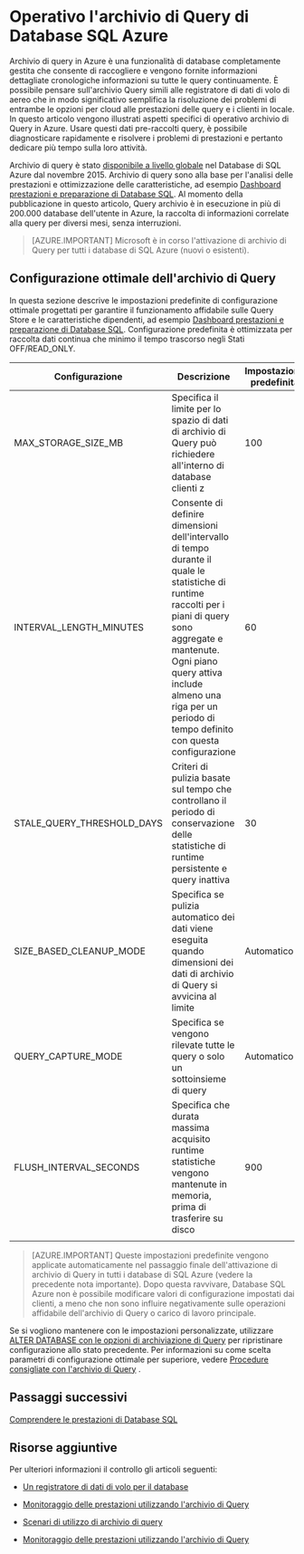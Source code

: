 <properties
   pageTitle="Operativo archivio Query nel Database SQL Azure"
   description="Informazioni su come utilizzare l'archivio di Query di Database SQL Azure"
   keywords=""
   services="sql-database"
   documentationCenter=""
   authors="CarlRabeler"
   manager="jhubbard"
   editor=""/>

<tags
   ms.service="sql-database"
   ms.devlang="NA"
   ms.topic="article"
   ms.tgt_pltfrm="sqldb-performance"
   ms.workload="data-management"
   ms.date="08/16/2016"
   ms.author="carlrab"/>

# <a name="operating-the-query-store-in-azure-sql-database"></a>Operativo l'archivio di Query di Database SQL Azure 

Archivio di query in Azure è una funzionalità di database completamente gestita che consente di raccogliere e vengono fornite informazioni dettagliate cronologiche informazioni su tutte le query continuamente. È possibile pensare sull'archivio Query simili alle registratore di dati di volo di aereo che in modo significativo semplifica la risoluzione dei problemi di entrambe le opzioni per cloud alle prestazioni delle query e i clienti in locale. In questo articolo vengono illustrati aspetti specifici di operativo archivio di Query in Azure. Usare questi dati pre-raccolti query, è possibile diagnosticare rapidamente e risolvere i problemi di prestazioni e pertanto dedicare più tempo sulla loro attività. 

Archivio di query è stato [disponibile a livello globale](https://azure.microsoft.com/updates/general-availability-azure-sql-database-query-store/) nel Database di SQL Azure dal novembre 2015. Archivio di query sono alla base per l'analisi delle prestazioni e ottimizzazione delle caratteristiche, ad esempio [Dashboard prestazioni e preparazione di Database SQL](https://azure.microsoft.com/updates/sqldatabaseadvisorga/). Al momento della pubblicazione in questo articolo, Query archivio è in esecuzione in più di 200.000 database dell'utente in Azure, la raccolta di informazioni correlate alla query per diversi mesi, senza interruzioni.

> [AZURE.IMPORTANT] Microsoft è in corso l'attivazione di archivio di Query per tutti i database di SQL Azure (nuovi o esistenti). 

## <a name="optimal-query-store-configuration"></a>Configurazione ottimale dell'archivio di Query

In questa sezione descrive le impostazioni predefinite di configurazione ottimale progettati per garantire il funzionamento affidabile sulle Query Store e le caratteristiche dipendenti, ad esempio [Dashboard prestazioni e preparazione di Database SQL](https://azure.microsoft.com/updates/sqldatabaseadvisorga/). Configurazione predefinita è ottimizzata per raccolta dati continua che minimo il tempo trascorso negli Stati OFF/READ_ONLY.

| Configurazione | Descrizione | Impostazione predefinita | Commento |
| ------------- | ----------- | ------- | ------- |
| MAX_STORAGE_SIZE_MB | Specifica il limite per lo spazio di dati di archivio di Query può richiedere all'interno di database clienti z | 100 | Stabilite per i nuovi database |
| INTERVAL_LENGTH_MINUTES | Consente di definire dimensioni dell'intervallo di tempo durante il quale le statistiche di runtime raccolti per i piani di query sono aggregate e mantenute. Ogni piano query attiva include almeno una riga per un periodo di tempo definito con questa configurazione | 60   | Stabilite per i nuovi database |
| STALE_QUERY_THRESHOLD_DAYS | Criteri di pulizia basate sul tempo che controllano il periodo di conservazione delle statistiche di runtime persistente e query inattiva | 30 | Applicati a nuovi database e database con predefinito precedente (367) |
| SIZE_BASED_CLEANUP_MODE | Specifica se pulizia automatico dei dati viene eseguita quando dimensioni dei dati di archivio di Query si avvicina al limite | Automatico | Applicata per tutti i database |
| QUERY_CAPTURE_MODE | Specifica se vengono rilevate tutte le query o solo un sottoinsieme di query | Automatico | Applicata per tutti i database |
| FLUSH_INTERVAL_SECONDS | Specifica che durata massima acquisito runtime statistiche vengono mantenute in memoria, prima di trasferire su disco | 900 | Stabilite per i nuovi database |
||||||

> [AZURE.IMPORTANT] Queste impostazioni predefinite vengono applicate automaticamente nel passaggio finale dell'attivazione di archivio di Query in tutti i database di SQL Azure (vedere la precedente nota importante). Dopo questa ravvivare, Database SQL Azure non è possibile modificare valori di configurazione impostati dai clienti, a meno che non sono influire negativamente sulle operazioni affidabile dell'archivio di Query o carico di lavoro principale.

Se si vogliono mantenere con le impostazioni personalizzate, utilizzare [ALTER DATABASE con le opzioni di archiviazione di Query](https://msdn.microsoft.com/library/bb522682.aspx) per ripristinare configurazione allo stato precedente. Per informazioni su come scelta parametri di configurazione ottimale per superiore, vedere [Procedure consigliate con l'archivio di Query](https://msdn.microsoft.com/library/mt604821.aspx) .

## <a name="next-steps"></a>Passaggi successivi

[Comprendere le prestazioni di Database SQL](sql-database-performance.md)

## <a name="additional-resources"></a>Risorse aggiuntive

Per ulteriori informazioni il controllo gli articoli seguenti:

- [Un registratore di dati di volo per il database](https://azure.microsoft.com/blog/query-store-a-flight-data-recorder-for-your-database) 

- [Monitoraggio delle prestazioni utilizzando l'archivio di Query](https://msdn.microsoft.com/library/dn817826.aspx)

- [Scenari di utilizzo di archivio di query](https://msdn.microsoft.com/library/mt614796.aspx)

- [Monitoraggio delle prestazioni utilizzando l'archivio di Query](https://msdn.microsoft.com/library/dn817826.aspx) 
